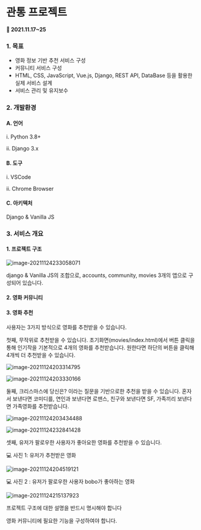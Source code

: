 # 관통 프로젝트

**📆 2021.11.17~25**



### 1. 목표

* 영화 정보 기반 추천 서비스 구성
* 커뮤니티 서비스 구성
* HTML, CSS, JavaScript, Vue.js, Django, REST API, DataBase 등을 활용한 실제 서비스 설계
* 서비스 관리 및 유지보수



### 2. 개발환경

#### A. 언어

i. Python 3.8+

ii. Django 3.x

#### B. 도구

i. VSCode

ii. Chrome Browser

#### C. 아키텍처

Django & Vanilla JS



### 3. 서비스 개요

#### 1. 프로젝트 구조

![image-20211124233058071](C:\Users\itrep\AppData\Roaming\Typora\typora-user-images\image-20211124233058071.png)

django & Vanilla JS의 조합으로, accounts, community, movies 3개의 앱으로 구성되어 있습니다.

#### 2. 영화 커뮤니티



#### 3. 영화 추천

사용자는 3가지 방식으로 영화를 추천받을 수 있습니다.

첫째, 무작위로 추천받을 수 있습니다. 초기화면(movies/index.html)에서 버튼 클릭을 통해 인기작을 기본적으로 4개의 영화를 추천받습니다. 원한다면 하단의 버튼을 클릭해 4개씩 더 추천받을 수 있습니다.

![image-20211124203314795](C:\Users\itrep\AppData\Roaming\Typora\typora-user-images\image-20211124203314795.png)

![image-20211124203330166](C:\Users\itrep\AppData\Roaming\Typora\typora-user-images\image-20211124203330166.png)

둘째, 크리스마스에 당신은? 이라는 질문을 기반으로한 추천을 받을 수 있습니다. 혼자서 보낸다면 코미디를, 연인과 보낸다면 로맨스, 친구와 보낸다면 SF, 가족끼리 보낸다면 가족영화를 추천받습니다.

![image-20211124203434488](C:\Users\itrep\AppData\Roaming\Typora\typora-user-images\image-20211124203434488.png)

![image-20211124232841428](C:\Users\itrep\AppData\Roaming\Typora\typora-user-images\image-20211124232841428.png)

셋째, 유저가 팔로우한 사용자가 좋아요한 영화를 추천받을 수 있습니다. 

💻 사진 1: 유저가 추천받은 영화

![image-20211124204519121](C:\Users\itrep\AppData\Roaming\Typora\typora-user-images\image-20211124204519121.png)

💻 사진 2 : 유저가 팔로우한 사용자 bobo가 좋아하는 영화

![image-20211124215137923](C:\Users\itrep\AppData\Roaming\Typora\typora-user-images\image-20211124215137923.png)





프로젝트 구조에 대한 설명을 반드시 명시해야 합니다

영화 커뮤니티에 필요한 기능을 구성하여야 합니다.

